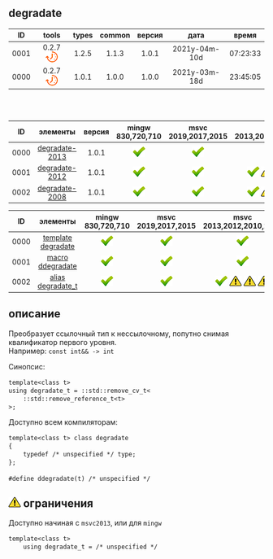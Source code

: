 ﻿
[P]: ../../../icons/progress.png
[V]: ../../../icons/success.png
[X]: ../../../icons/failed.png
[D]: ../../../icons/danger.png
[E]: ../../../icons/empty.png
[N]: ../../../icons/na.png

degradate
---

| **ID** | tools           | types | common | версия |     дата      |   время   |  
|:------:|:---------------:|:-----:|:------:|:------:|:-------------:|:---------:|  
|  0001  | 0.2.7 [![P]][M] | 1.2.5 | 1.1.3  | 1.0.1  | 2021y-04m-10d | 07:23:33  |  
|  0000  | 0.2.7 [![P]][M] | 1.0.1 | 1.0.0  | 1.0.0  | 2021y-03m-18d | 23:45:05  |  

<br/>
<br/>

| **ID** | элементы            | версия | mingw 830,720,710 | msvc 2019,2017,2015 | msvc 2013,2012,2010,2008                |  
|:------:|:-------------------:|:------:|:-----------------:|:-------------------:|:---------------------------------------:|  
|  0000  | [degradate-2013][M] | 1.0.1  |   [![V]][MINGW]   |   [![V]][VS-NEW]    |             [![V]][VS-OLD]              |  
|  0001  | [degradate-2012][M] | 1.0.1  |   [![V]][MINGW]   |   [![V]][VS-NEW]    | [![V]][M] [![D]][0] [![D]][0] [![D]][0] |  
|  0002  | [degradate-2008][M] | 1.0.1  |   [![V]][MINGW]   |   [![V]][VS-NEW]    | [![V]][M] [![D]][0] [![D]][0] [![D]][0] |  

| **ID** | элементы                | mingw 830,720,710 | msvc 2019,2017,2015 | msvc 2013,2012,2010,2008                |  
|:------:|:-----------------------:|:-----------------:|:-------------------:|:---------------------------------------:|  
|  0000  | [template degradate][M] |   [![V]][MINGW]   |   [![V]][VS-NEW]    |             [![V]][VS-OLD]              |  
|  0001  | [macro ddegradate][M]   |   [![V]][MINGW]   |   [![V]][VS-NEW]    |             [![V]][VS-OLD]              |  
|  0002  | [alias degradate_t][M]  |   [![V]][MINGW]   |   [![V]][VS-NEW]    | [![V]][M] [![D]][0] [![D]][0] [![D]][0] |  

[M]:       #degradate     "разлагает тип: lvalue-to-rvalue"  
[MINGW]:   #mingw-new     "поддержка компиляторов mingw"  
[VS-NEW]:  #msvc-new      "поддержка новых компиляторов msvc"  
[VS-OLD]:  #msvc-old      "поддержка старых компиляторов msvc"  
[0]:       #-ограничения  "требуется поддержка template using alias"  

описание
--------
Преобразует ссылочный тип к нессылочному, попутно снимая квалификатор первого уровня.  
Например:  `const int&& -> int`  

Синопсис:  
```
template<class t> 
using degradate_t = ::std::remove_cv_t<
    ::std::remove_reference_t<t> 
>;
```

Доступно всем компиляторам:

```
template<class t> class degradate
{
    typedef /* unspecified */ type;
};

#define ddegradate(t) /* unspecified */
```

[![D]][M] ограничения
---------------------
Доступно начиная с `msvc2013`, или для `mingw`
```
template<class t> 
    using degradate_t = /* unspecified */
```




